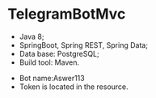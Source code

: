 # TelegramBotMvc

+ Java 8;
+ SpringBoot, Spring REST, Spring Data;
+ Data base: PostgreSQL;
+ Build tool: Maven.


- Bot name:Aswer113
- Token is located in the resource.

